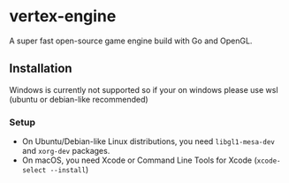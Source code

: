 # vertex-engine
 A super fast open-source game engine build with Go and OpenGL.

## Installation
Windows is currently not supported so if your on windows please use wsl (ubuntu or debian-like recommended)
### Setup
 - On Ubuntu/Debian-like Linux distributions, you need `libgl1-mesa-dev` and `xorg-dev` packages.
 - On macOS, you need Xcode or Command Line Tools for Xcode (`xcode-select --install`)
